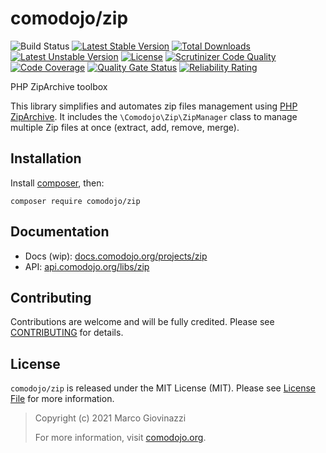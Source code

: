 # comodojo/zip

![Build Status](https://github.com/comodojo/zip/workflows/build/badge.svg?branch=master) [![Latest Stable Version](https://poser.pugx.org/comodojo/zip/v/stable)](https://packagist.org/packages/comodojo/zip) [![Total Downloads](https://poser.pugx.org/comodojo/zip/downloads)](https://packagist.org/packages/comodojo/zip) [![Latest Unstable Version](https://poser.pugx.org/comodojo/zip/v/unstable)](https://packagist.org/packages/comodojo/zip) [![License](https://poser.pugx.org/comodojo/zip/license)](https://packagist.org/packages/comodojo/zip) [![Scrutinizer Code Quality](https://scrutinizer-ci.com/g/comodojo/zip/badges/quality-score.png?b=master)](https://scrutinizer-ci.com/g/comodojo/zip/?branch=master) [![Code Coverage](https://scrutinizer-ci.com/g/comodojo/zip/badges/coverage.png?b=master)](https://scrutinizer-ci.com/g/comodojo/zip/?branch=master) [![Quality Gate Status](https://sonarcloud.io/api/project_badges/measure?project=comodojo_zip&metric=alert_status)](https://sonarcloud.io/dashboard?id=comodojo_zip) [![Reliability Rating](https://sonarcloud.io/api/project_badges/measure?project=comodojo_zip&metric=reliability_rating)](https://sonarcloud.io/dashboard?id=comodojo_zip)

PHP ZipArchive toolbox

This library simplifies and automates zip files management using [PHP ZipArchive](http://php.net/manual/en/class.ziparchive.php). It includes the `\Comodojo\Zip\ZipManager` class to manage multiple Zip files at once (extract, add, remove, merge).

## Installation

Install [composer](https://getcomposer.org/), then:

`` composer require comodojo/zip ``

## Documentation

- Docs (wip): [docs.comodojo.org/projects/zip](https://docs.comodojo.org/projects/zip/en/latest)
- API: [api.comodojo.org/libs/zip](https://api.comodojo.org/libs/zip)

## Contributing

Contributions are welcome and will be fully credited. Please see [CONTRIBUTING](CONTRIBUTING.md) for details.

## License

`` comodojo/zip `` is released under the MIT License (MIT). Please see [License File](LICENSE) for more information.

> Copyright (c) 2021 Marco Giovinazzi
>
> For more information, visit [comodojo.org](https://comodojo.org).
